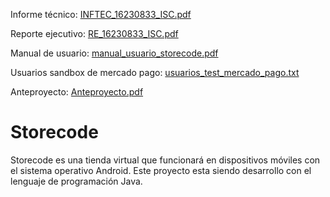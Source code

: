 Informe técnico:  [INFTEC_16230833_ISC.pdf](https://github.com/Jose-cod/Storecode/files/7070815/INFTEC_16230833_ISC.pdf)

Reporte ejecutivo: [RE_16230833_ISC.pdf](https://github.com/Jose-cod/Storecode/files/7077822/RE_16230833_ISC.pdf)

Manual de usuario: [manual_usuario_storecode.pdf](https://github.com/Jose-cod/Storecode/files/7070817/manual_usuario_storecode.pdf)

Usuarios sandbox de mercado pago: [usuarios_test_mercado_pago.txt](https://github.com/Jose-cod/Storecode/files/7070820/usuarios_test_mercado_pago.txt)

Anteproyecto: [Anteproyecto.pdf](https://github.com/Jose-cod/Storecode/files/7070821/Anteproyecto.pdf)

# Storecode
Storecode es una tienda virtual que funcionará en dispositivos móviles con el sistema operativo Android. Este proyecto esta siendo desarrollo con el lenguaje de programación Java.
